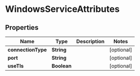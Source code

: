 

# WindowsServiceAttributes


## Properties

Name | Type | Description | Notes
------------ | ------------- | ------------- | -------------
**connectionType** | **String** |  |  [optional]
**port** | **String** |  |  [optional]
**useTls** | **Boolean** |  |  [optional]



